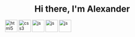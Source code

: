 <div id="header" align="center">
<H1>Hi there, I'm Alexander</H1>
</div>
<img src="https://cdn.jsdelivr.net/gh/devicons/devicon@latest/icons/html5/html5-original.svg" title="html5" width="40" height="40"/> <img src="https://cdn.jsdelivr.net/gh/devicons/devicon@latest/icons/css3/css3-original.svg" title="css3" width="40" height="40"/>
<img src="https://cdn.jsdelivr.net/gh/devicons/devicon@latest/icons/javascript/javascript-original.svg" title="js" width="40" height="40"/>
<img src="https://cdn.jsdelivr.net/gh/devicons/devicon@latest/icons/inkscape/inkscape-original.svg" title="js" width="40" height="40" />
<img src="https://cdn.jsdelivr.net/gh/devicons/devicon@latest/icons/postgresql/postgresql-original.svg" title="js" width="40" height="40" />
